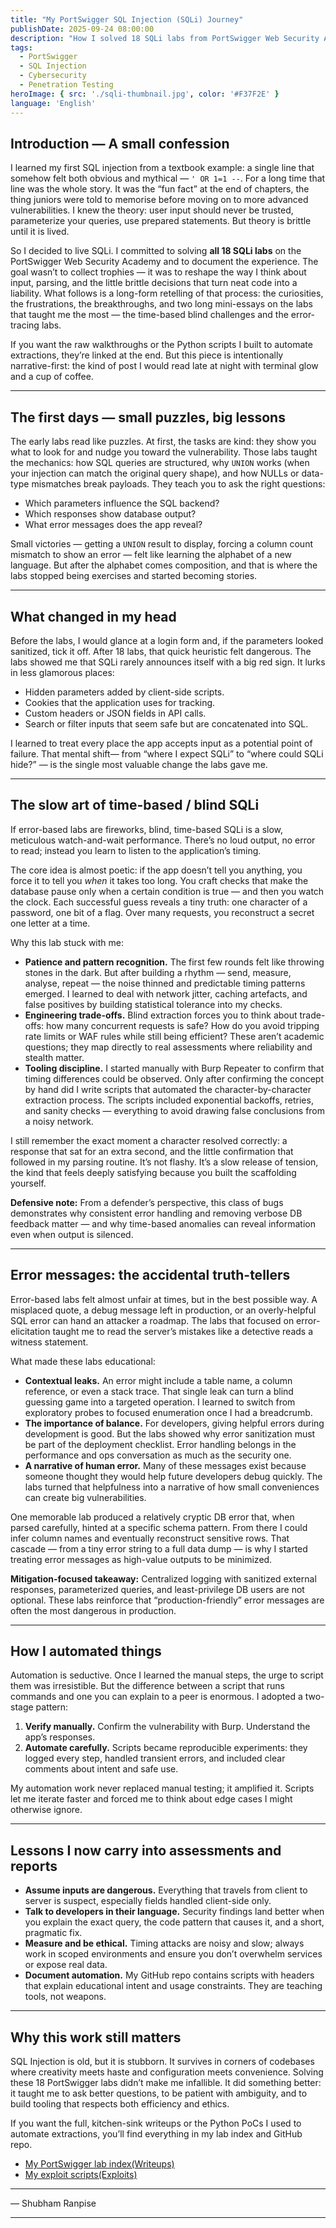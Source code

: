 ```yaml
---
title: "My PortSwigger SQL Injection (SQLi) Journey"
publishDate: 2025-09-24 08:00:00
description: "How I solved 18 SQLi labs from PortSwigger Web Security Academy, what I learned, and how I automated the exploits with Python."
tags:
  - PortSwigger
  - SQL Injection
  - Cybersecurity
  - Penetration Testing
heroImage: { src: './sqli-thumbnail.jpg', color: '#F37F2E' }
language: 'English'
---
```


## Introduction — A small confession

I learned my first SQL injection from a textbook example: a single line that somehow felt both obvious and mythical — `' OR 1=1 --`. For a long time that line was the whole story. It was the “fun fact” at the end of chapters, the thing juniors were told to memorise before moving on to more advanced vulnerabilities. I knew the theory: user input should never be trusted, parameterize your queries, use prepared statements. But theory is brittle until it is lived.

So I decided to live SQLi. I committed to solving **all 18 SQLi labs** on the PortSwigger Web Security Academy and to document the experience. The goal wasn’t to collect trophies — it was to reshape the way I think about input, parsing, and the little brittle decisions that turn neat code into a liability. What follows is a long-form retelling of that process: the curiosities, the frustrations, the breakthroughs, and two long mini-essays on the labs that taught me the most — the time-based blind challenges and the error-tracing labs.

If you want the raw walkthroughs or the Python scripts I built to automate extractions, they’re linked at the end. But this piece is intentionally narrative-first: the kind of post I would read late at night with terminal glow and a cup of coffee.

---

## The first days — small puzzles, big lessons

The early labs read like puzzles. At first, the tasks are kind: they show you what to look for and nudge you toward the vulnerability. Those labs taught the mechanics: how SQL queries are structured, why `UNION` works (when your injection can match the original query shape), and how NULLs or data-type mismatches break payloads. They teach you to ask the right questions:

- Which parameters influence the SQL backend?
- Which responses show database output?
- What error messages does the app reveal?

Small victories — getting a `UNION` result to display, forcing a column count mismatch to show an error — felt like learning the alphabet of a new language. But after the alphabet comes composition, and that is where the labs stopped being exercises and started becoming stories.

---

## What changed in my head

Before the labs, I would glance at a login form and, if the parameters looked sanitized, tick it off. After 18 labs, that quick heuristic felt dangerous. The labs showed me that SQLi rarely announces itself with a big red sign. It lurks in less glamorous places:

- Hidden parameters added by client-side scripts.
- Cookies that the application uses for tracking.
- Custom headers or JSON fields in API calls.
- Search or filter inputs that seem safe but are concatenated into SQL.

I learned to treat every place the app accepts input as a potential point of failure. That mental shift— from “where I expect SQLi” to “where could SQLi hide?” — is the single most valuable change the labs gave me.

---

## The slow art of time-based / blind SQLi

If error-based labs are fireworks, blind, time-based SQLi is a slow, meticulous watch-and-wait performance. There’s no loud output, no error to read; instead you learn to listen to the application’s timing.

The core idea is almost poetic: if the app doesn’t tell you anything, you force it to tell you *when* it takes too long. You craft checks that make the database pause only when a certain condition is true — and then you watch the clock. Each successful guess reveals a tiny truth: one character of a password, one bit of a flag. Over many requests, you reconstruct a secret one letter at a time.

Why this lab stuck with me:

- **Patience and pattern recognition.** The first few rounds felt like throwing stones in the dark. But after building a rhythm — send, measure, analyse, repeat — the noise thinned and predictable timing patterns emerged. I learned to deal with network jitter, caching artefacts, and false positives by building statistical tolerance into my checks.
- **Engineering trade-offs.** Blind extraction forces you to think about trade-offs: how many concurrent requests is safe? How do you avoid tripping rate limits or WAF rules while still being efficient? These aren’t academic questions; they map directly to real assessments where reliability and stealth matter.
- **Tooling discipline.** I started manually with Burp Repeater to confirm that timing differences could be observed. Only after confirming the concept by hand did I write scripts that automated the character-by-character extraction process. The scripts included exponential backoffs, retries, and sanity checks — everything to avoid drawing false conclusions from a noisy network.

I still remember the exact moment a character resolved correctly: a response that sat for an extra second, and the little confirmation that followed in my parsing routine. It’s not flashy. It’s a slow release of tension, the kind that feels deeply satisfying because you built the scaffolding yourself.

**Defensive note:** From a defender’s perspective, this class of bugs demonstrates why consistent error handling and removing verbose DB feedback matter — and why time-based anomalies can reveal information even when output is silenced.

---

## Error messages: the accidental truth-tellers

Error-based labs felt almost unfair at times, but in the best possible way. A misplaced quote, a debug message left in production, or an overly-helpful SQL error can hand an attacker a roadmap. The labs that focused on error-elicitation taught me to read the server’s mistakes like a detective reads a witness statement.

What made these labs educational:

- **Contextual leaks.** An error might include a table name, a column reference, or even a stack trace. That single leak can turn a blind guessing game into a targeted operation. I learned to switch from exploratory probes to focused enumeration once I had a breadcrumb.
- **The importance of balance.** For developers, giving helpful errors during development is good. But the labs showed why error sanitization must be part of the deployment checklist. Error handling belongs in the performance and ops conversation as much as the security one.
- **A narrative of human error.** Many of these messages exist because someone thought they would help future developers debug quickly. The labs turned that helpfulness into a narrative of how small conveniences can create big vulnerabilities.

One memorable lab produced a relatively cryptic DB error that, when parsed carefully, hinted at a specific schema pattern. From there I could infer column names and eventually reconstruct sensitive rows. That cascade — from a tiny error string to a full data dump — is why I started treating error messages as high-value outputs to be minimized.

**Mitigation-focused takeaway:** Centralized logging with sanitized external responses, parameterized queries, and least-privilege DB users are not optional. These labs reinforce that “production-friendly” error messages are often the most dangerous in production.

---

## How I automated things

Automation is seductive. Once I learned the manual steps, the urge to script them was irresistible. But the difference between a script that runs commands and one you can explain to a peer is enormous. I adopted a two-stage pattern:

1. **Verify manually.** Confirm the vulnerability with Burp. Understand the app’s responses.
2. **Automate carefully.** Scripts became reproducible experiments: they logged every step, handled transient errors, and included clear comments about intent and safe use.

My automation work never replaced manual testing; it amplified it. Scripts let me iterate faster and forced me to think about edge cases I might otherwise ignore.

---

## Lessons I now carry into assessments and reports

- **Assume inputs are dangerous.** Everything that travels from client to server is suspect, especially fields handled client-side only.
- **Talk to developers in their language.** Security findings land better when you explain the exact query, the code pattern that causes it, and a short, pragmatic fix.
- **Measure and be ethical.** Timing attacks are noisy and slow; always work in scoped environments and ensure you don’t overwhelm services or expose real data.
- **Document automation.** My GitHub repo contains scripts with headers that explain educational intent and usage constraints. They are teaching tools, not weapons.

---

## Why this work still matters

SQL Injection is old, but it is stubborn. It survives in corners of codebases where creativity meets haste and configuration meets convenience. Solving these 18 PortSwigger labs didn’t make me infallible. It did something better: it taught me to ask better questions, to be patient with ambiguity, and to build tooling that respects both efficiency and ethics.

If you want the full, kitchen-sink writeups or the Python PoCs I used to automate extractions, you’ll find everything in my lab index and GitHub repo.

- [My PortSwigger lab index(Writeups)](https://shubhamranpise.com/portswigger-labs)  
- [My exploit scripts(Exploits)](https://github.com/ShubhamNR007/portswigger-labs-exploits/tree/main/SQLi)

---

— Shubham Ranpise

---